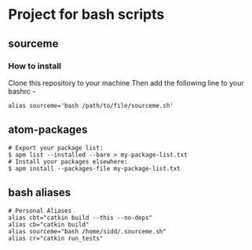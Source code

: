 # Project for bash scripts

## sourceme
### How to install 
Clone this repository to your machine
Then add the following line to your bashrc -
```
alias sourceme='bash /path/to/file/sourceme.sh'
```

## atom-packages
```
# Export your package list:
$ apm list --installed --bare > my-package-list.txt
# Install your packages elsewhere:
$ apm install --packages-file my-package-list.txt
```

## bash aliases
```
# Personal Aliases
alias cbt="catkin build --this --no-deps"
alias cb="catkin build"
alias sourceme="bash /home/sidd/.sourceme.sh"
alias cr="catkin run_tests"
```

